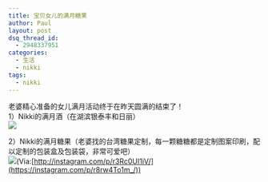 ```yaml
---
title: 宝贝女儿的满月糖果
author: Paul
layout: post
dsq_thread_id:
  - 2948337951
categories:
  - 生活
  - nikki
tags:
  - nikki
--- 
```



老婆精心准备的女儿满月活动终于在昨天圆满的结束了！  
1）Nikki的满月酒（在湖滨银泰丰和日丽）  
![](http://img.hz.mk/2014-0709/nikki_full_moon.jpeg)

2）Nikki的满月糖果（老婆找的台湾糖果定制，每一颗糖糖都是定制图案印刷，配以定制的包装盒及包装袋，非常可爱吧）  
![](http://img.hz.mk/2014-0709/Nikki's%20sugar.jpg)(Via:[http://instagram.com/p/r3Rc0UI1iV/](https://instagram.com/p/r8rw4To1m_/))
